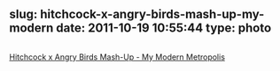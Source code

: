 slug: hitchcock-x-angry-birds-mash-up-my-modern
date: 2011-10-19 10:55:44
type: photo
---

<a href="http://www.mymodernmet.com/profiles/blogs/hitchcock-x-angry-birds-mash-up"><img src="{{@asset.url swerner/tumblr/2011-10-19-hitchcock-x-angry-birds-mash-up-my-modern-a65864ea93.jpeg}}" alt=""/></a>

[Hitchcock x Angry Birds Mash-Up - My Modern Metropolis](http://www.mymodernmet.com/profiles/blogs/hitchcock-x-angry-birds-mash-up)
